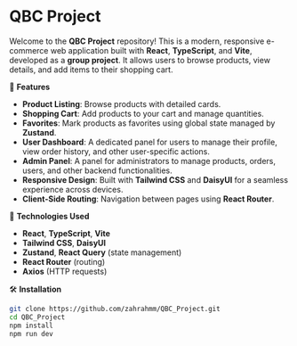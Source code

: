 # QBC Project

Welcome to the **QBC Project** repository! This is a modern, responsive e-commerce web application built with **React**, **TypeScript**, and **Vite**, developed as a **group project**. It allows users to browse products, view details, and add items to their shopping cart.

🌟 **Features**
- **Product Listing**: Browse products with detailed cards.
- **Shopping Cart**: Add products to your cart and manage quantities.
- **Favorites**: Mark products as favorites using global state managed by **Zustand**.
- **User Dashboard**: A dedicated panel for users to manage their profile, view order history, and other user-specific actions.
- **Admin Panel**: A panel for administrators to manage products, orders, users, and other backend functionalities.
- **Responsive Design**: Built with **Tailwind CSS** and **DaisyUI** for a seamless experience across devices.
- **Client-Side Routing**: Navigation between pages using **React Router**.

🚀 **Technologies Used**
- **React**, **TypeScript**, **Vite**
- **Tailwind CSS**, **DaisyUI**
- **Zustand**, **React Query** (state management)
- **React Router** (routing)
- **Axios** (HTTP requests)

🛠️ **Installation**
```bash
git clone https://github.com/zahrahmm/QBC_Project.git
cd QBC_Project
npm install
npm run dev
